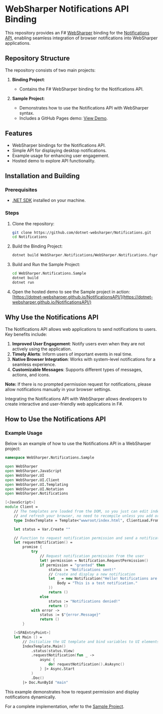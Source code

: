 # WebSharper Notifications API Binding

This repository provides an F# [WebSharper](https://websharper.com/) binding for the [Notifications API](https://developer.mozilla.org/en-US/docs/Web/API/Notifications_API), enabling seamless integration of browser notifications into WebSharper applications.

## Repository Structure

The repository consists of two main projects:

1. **Binding Project**:

   - Contains the F# WebSharper binding for the Notifications API.

2. **Sample Project**:
   - Demonstrates how to use the Notifications API with WebSharper syntax.
   - Includes a GitHub Pages demo: [View Demo](https://dotnet-websharper.github.io/NotificationsAPI/).

## Features

- WebSharper bindings for the Notifications API.
- Simple API for displaying desktop notifications.
- Example usage for enhancing user engagement.
- Hosted demo to explore API functionality.

## Installation and Building

### Prerequisites

- [.NET SDK](https://dotnet.microsoft.com/download) installed on your machine.

### Steps

1. Clone the repository:

   ```bash
   git clone https://github.com/dotnet-websharper/Notifications.git
   cd Notifications
   ```

2. Build the Binding Project:

   ```bash
   dotnet build WebSharper.Notifications/WebSharper.Notifications.fsproj
   ```

3. Build and Run the Sample Project:

   ```bash
   cd WebSharper.Notifications.Sample
   dotnet build
   dotnet run
   ```

4. Open the hosted demo to see the Sample project in action:
   [https://dotnet-websharper.github.io/NotificationsAPI/](https://dotnet-websharper.github.io/NotificationsAPI/)

## Why Use the Notifications API

The Notifications API allows web applications to send notifications to users. Key benefits include:

1. **Improved User Engagement**: Notify users even when they are not actively using the application.
2. **Timely Alerts**: Inform users of important events in real time.
3. **Native Browser Integration**: Works with system-level notifications for a seamless experience.
4. **Customizable Messages**: Supports different types of messages, actions, and icons.

**Note:** If there is no prompted permission request for notifications, please allow notifications manually in your browser settings.

Integrating the Notifications API with WebSharper allows developers to create interactive and user-friendly web applications in F#.

## How to Use the Notifications API

### Example Usage

Below is an example of how to use the Notifications API in a WebSharper project:

```fsharp
namespace WebSharper.Notifications.Sample

open WebSharper
open WebSharper.JavaScript
open WebSharper.UI
open WebSharper.UI.Client
open WebSharper.UI.Templating
open WebSharper.UI.Notation
open WebSharper.Notifications

[<JavaScript>]
module Client =
    // The templates are loaded from the DOM, so you just can edit index.html
    // and refresh your browser, no need to recompile unless you add or remove holes.
    type IndexTemplate = Template<"wwwroot/index.html", ClientLoad.FromDocument>

    let status = Var.Create ""

    // Function to request notification permission and send a notification if granted
    let requestNotification() =
        promise {
            try
                // Request notification permission from the user
                let! permission = Notification.RequestPermission()
                if permission = "granted" then
                    status := "Notifications sent!"
                    // Create and display a new notification
                    let _ = new Notification("Hello! Notifications are enabled.", NotificationOptions(
                        Body = "This is a test notification."
                    ))
                    return ()
                else
                    status := "Notifications denied!"
                    return ()
            with error ->
                status := $"{error.Message}"
                return ()
        }

    [<SPAEntryPoint>]
    let Main () =
        // Initialize the UI template and bind variables to UI elements
        IndexTemplate.Main()
            .status(status.View)
            .requestNotification(fun _ ->
                async {
                    do! requestNotification().AsAsync()
                } |> Async.Start
            )
            .Doc()
        |> Doc.RunById "main"
```

This example demonstrates how to request permission and display notifications dynamically.

For a complete implementation, refer to the [Sample Project](https://dotnet-websharper.github.io/NotificationsAPI/).
